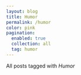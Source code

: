 ```yaml
---
layout: blog
title: Humor
permalink: /humor
color: pink
pagination:
  enabled: true
  collection: all
  tag: humor
---
```


All posts tagged with _Humor_
